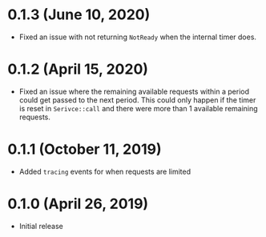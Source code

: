 # 0.1.3 (June 10, 2020)

- Fixed an issue with not returning `NotReady` when the internal timer does.

# 0.1.2 (April 15, 2020)

- Fixed an issue where the remaining available requests within a period could get passed
    to the next period. This could only happen if the timer is reset in `Serivce::call`
    and there were more than 1 available remaining requests.

# 0.1.1 (October 11, 2019)

- Added `tracing` events for when requests are limited

# 0.1.0 (April 26, 2019)

- Initial release
